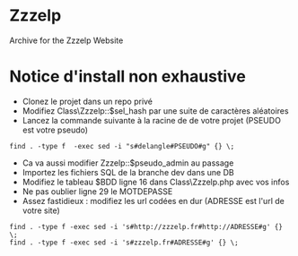 # Zzzelp
Archive for the Zzzelp Website

# Notice d'install non exhaustive

* Clonez le projet dans un repo privé
* Modifiez Class\Zzzelp::$sel_hash par une suite de caractères aléatoires
* Lancez la commande suivante à la racine de de votre projet (PSEUDO est votre pseudo)
```shell
find . -type f  -exec sed -i "s#delangle#PSEUDO#g" {} \;
```
* Ca va aussi modifier Zzzelp::$pseudo_admin au passage
* Importez les fichiers SQL de la branche dev dans une DB
* Modifiez le tableau $BDD ligne 16 dans Class\Zzzelp.php avec vos infos
* Ne pas oublier ligne 29 le MOTDEPASSE
* Assez fastidieux : modifiez les url codées en dur (ADRESSE est l'url de votre site)
```shell
find . -type f -exec sed -i 's#http://zzzelp.fr#http://ADRESSE#g' {} \;
find . -type f -exec sed -i 's#zzzelp.fr#ADRESSE#g' {} \;
```
